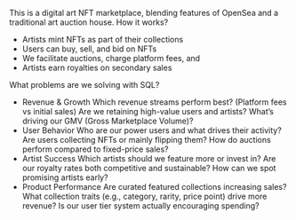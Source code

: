 This is a digital art NFT marketplace, blending features of OpenSea and a traditional art auction house.
How it works? 
- Artists mint NFTs as part of their collections
- Users can buy, sell, and bid on NFTs
- We facilitate auctions, charge platform fees, and
- Artists earn royalties on secondary sales <br>


What problems are we solving with SQL?
- Revenue & Growth
Which revenue streams perform best? (Platform fees vs initial sales)
Are we retaining high-value users and artists?
What’s driving our GMV (Gross Marketplace Volume)?
- User Behavior
Who are our power users and what drives their activity?
Are users collecting NFTs or mainly flipping them?
How do auctions perform compared to fixed-price sales?
- Artist Success
Which artists should we feature more or invest in?
Are our royalty rates both competitive and sustainable?
How can we spot promising artists early?
- Product Performance
Are curated featured collections increasing sales?
What collection traits (e.g., category, rarity, price point) drive more revenue?
Is our user tier system actually encouraging spending?
